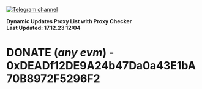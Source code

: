 [![Telegram channel](https://img.shields.io/endpoint?url=https://runkit.io/damiankrawczyk/telegram-badge/branches/master?url=https://t.me/n4z4v0d)](https://t.me/n4z4v0d) 

**Dynamic Updates Proxy List with Proxy Checker**  
**Last Updated: 17.12.23 12:04**

# DONATE (_any evm_) - 0xDEADf12DE9A24b47Da0a43E1bA70B8972F5296F2
